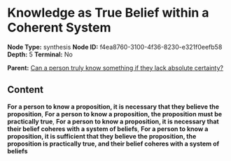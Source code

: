 # Knowledge as True Belief within a Coherent System

**Node Type:** synthesis
**Node ID:** f4ea8760-3100-4f36-8230-e321f0eefb58
**Depth:** 5
**Terminal:** No

**Parent:** [Can a person truly know something if they lack absolute certainty?](can-a-person-truly-know-something-if-they-lack-absolute-certainty-antithesis-2ae23d4f-bcc3-427d-8605-b620be243222.md)

## Content

**For a person to know a proposition, it is necessary that they believe the proposition**, **For a person to know a proposition, the proposition must be practically true**, **For a person to know a proposition, it is necessary that their belief coheres with a system of beliefs**, **For a person to know a proposition, it is sufficient that they believe the proposition, the proposition is practically true, and their belief coheres with a system of beliefs**
